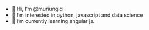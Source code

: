 - 👋 Hi, I’m @muriungid
- 👀 I’m interested in python, javascript and data science
- 🌱 I’m currently learning angular js.

<!---
muriud/muriud is a ✨ special ✨ repository because its `README.md` (this file) appears on your GitHub profile.
You can click the Preview link to take a look at your changes.
--->
